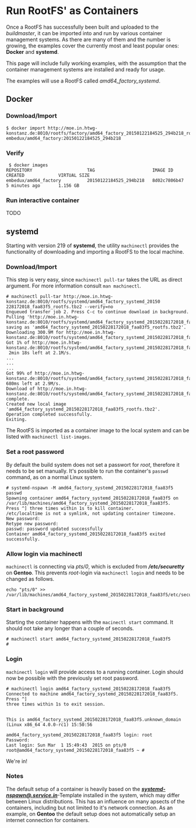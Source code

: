 # Run RootFS' as Containers


Once a RootFS has successfully been built and uploaded to the *buildmaster*, it
can be imported into and run by various container management systems. As there are many of
them and the number is growing, the examples cover the currently
most and least popular ones: **Docker** and **systemd**.

This page will include fully working examples, with the assumption that the
container management systems are installed and ready for usage.

The examples will use a RootFS called *amd64_factory_systemd*.

## Docker

### Download/Import
```
$ docker import http://moe.in.htwg-konstanz.de:8010/rootfs/factory/amd64_factory_20150122184525_294b218_rootfs.tbz2 embedux/amd64_factory:20150122184525_294b218
```

### Verify
```
 $ docker images
REPOSITORY                     TAG                      IMAGE ID            CREATED             VIRTUAL SIZE
embedux/amd64_factory          20150122184525_294b218   8d02c7806b47        5 minutes ago       1.156 GB
```

### Run interactive container
TODO


## systemd
Starting with version 219 of **systemd**, the utility `machinectl` provides the
functionality of downloading and importing a RootFS to the local machine.

### Download/Import
This step is very easy, since `machinectl pull-tar` takes the URL as direct argument. For more information consult `man machinectl`.

```
# machinectl pull-tar http://moe.in.htwg-konstanz.de:8010/rootfs/systemd/amd64_factory_systemd_20150 228172018_faa83f5_rootfs.tbz2 --verify=no
Enqueued transfer job 2. Press C-c to continue download in background.
Pulling 'http://moe.in.htwg-konstanz.de:8010/rootfs/systemd/amd64_factory_systemd_20150228172018_faa83f5_rootfs.tbz2', saving as 'amd64_factory_systemd_20150228172018_faa83f5_rootfs.tbz2'.
Downloading 300.9M for http://moe.in.htwg-konstanz.de:8010/rootfs/systemd/amd64_factory_systemd_20150228172018_faa83f5_rootfs.tbz2.
Got 1% of http://moe.in.htwg-konstanz.de:8010/rootfs/systemd/amd64_factory_systemd_20150228172018_faa83f5_rootfs.tbz2.
 2min 18s left at 2.1M/s.
...
...
...
Got 99% of http://moe.in.htwg-konstanz.de:8010/rootfs/systemd/amd64_factory_systemd_20150228172018_faa83f5_rootfs.tbz2. 680ms left at 2.9M/s.
Download of http://moe.in.htwg-konstanz.de:8010/rootfs/systemd/amd64_factory_systemd_20150228172018_faa83f5_rootfs.tbz2 complete.
Created new local image 'amd64_factory_systemd_20150228172018_faa83f5_rootfs.tbz2'.
Operation completed successfully.
Exiting.
```
The RootFS is imported as a container image to the local system and can be listed with
`machinectl list-images`.


### Set a root password
By default the build system does not set a passwort for *root*, therefore it
needs to be set manually. It's possible to run the container's `passwd` command,
as on a normal Linux system.

```
# systemd-nspawn -M amd64_factory_systemd_20150228172018_faa83f5 passwd
Spawning container amd64_factory_systemd_20150228172018_faa83f5 on /var/lib/machines/amd64_factory_systemd_20150228172018_faa83f5.
Press ^] three times within 1s to kill container.
/etc/localtime is not a symlink, not updating container timezone.
New password: 
Retype new password: 
passwd: password updated successfully
Container amd64_factory_systemd_20150228172018_faa83f5 exited successfully.

```

### Allow login via machinectl
`machinectl` is connecting via *pts/0*, which is excluded from
***/etc/securetty*** on **Gentoo**. This prevents *root*-login via `machinectl
login` and needs to be changed as follows.
```
echo "pts/0" >> /var/lib/machines/amd64_factory_systemd_20150228172018_faa83f5/etc/securetty
```

### Start in background

Starting the container happens with the `macinectl start` command. It should not
take any longer than a couple of seconds.
```
# machinectl start amd64_factory_systemd_20150228172018_faa83f5
#
```

### Login
`machinectl login` will provide access to a running container. Login should now
be possible with the previously set root password.

```
# machinectl login amd64_factory_systemd_20150228172018_faa83f5                                 
Connected to machine amd64_factory_systemd_20150228172018_faa83f5. Press ^]
three times within 1s to exit session.


This is amd64_factory_systemd_20150228172018_faa83f5.unknown_domain (Linux x86_64 4.0.0-rc1) 15:50:56

amd64_factory_systemd_20150228172018_faa83f5 login: root
Password:
Last login: Sun Mar  1 15:49:43  2015 on pts/0
root@amd64_factory_systemd_20150228172018_faa83f5 ~ # 
```
We're in!

### Notes

The default setup of a container is heavily based on the 
***[systemd-nspawn@.service.in](https://github.com/systemd/systemd/blob/master/units/systemd-nspawn@.service)***-Template installed in the system, which may
differ between Linux distributions. This has an influence on many apsects of the
containers, including but not limited to it's network connection. As an
example, on **Gentoo** the default setup does not automatically setup an internet
connection for containers.
